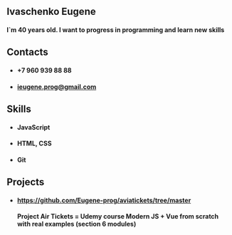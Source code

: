 ## Ivaschenko Eugene

#### I`m 40 years old. I want to progress in programming and learn new skills

## Contacts

- #### +7 960 939 88 88
- #### ieugene.prog@gmail.com

## Skills

- #### JavaScript
- #### HTML, CSS
- #### Git

## Projects

- #### https://github.com/Eugene-prog/aviatickets/tree/master
  #### Project Air Tickets = Udemy course Modern JS + Vue from scratch with real examples (section 6 modules)
